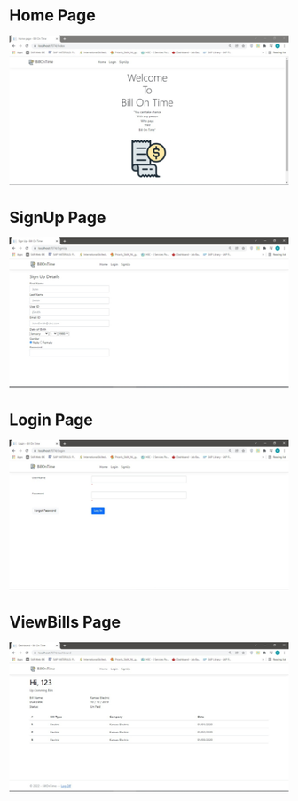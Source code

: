 # Home Page

![Home Page](/images/image1.jpeg)

# SignUp Page
![SignUp Page](/images/image2.jpeg)

# Login Page
![Login Page](/images/image3.jpeg)

# ViewBills Page
![ViewBills Page](/images/image4.jpeg)
